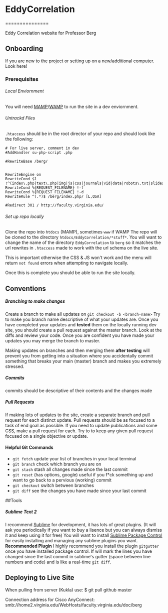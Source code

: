 # EddyCorrelation
===============

Eddy Correlation website for Professor Berg

## Onboarding

If you are new to the project or setting up on a new/additional computer. Look here!

### Prerequisites
###### Local Enviornment
You will need [MAMP](https://www.mamp.info/en/)/[WAMP](http://www.wampserver.com/en/) to run the site in a dev enviornment.

###### Untrackd Files
`.htaccess` should be in the root director of your repo and should look like the following:

```
# For live server, comment in dev
#AddHandler su-php-script .php

#RewriteBase /berg/


RewriteEngine on
RewriteCond $1 !^(index\.php|text\.php|img|js|css|journals|vid|data|robots\.txt|slides)
RewriteCond %{REQUEST_FILENAME} !-f
RewriteCond %{REQUEST_FILENAME} !-d
RewriteRule ^(.*)$ /berg/index.php/ [L,QSA]

#Redirect 301 / http://faculty.virginia.edu/

``` 

###### Set up repo locally
Clone the repo into `htdocs` (MAMP), sometimes `www` if WAMP
The repo will be cloned to the directory `htdocs/EddyCorrelation/*stuff*`. You will want to change the name of the directory `EddyCorrelation` to `berg` so it matches the url rewrites in `.htaccess` made to work with the url schema on the live site. 

This is important otherwise the CSS & JS won't work and the menu will return `not found` errors when attempting to navigate locally. 

Once this is complete you should be able to run the site locally. 


## Conventions

##### Branching to make changes

Create a branch to make all updates on `git checkout -b <branch-name>` 
Try to make you branch name descriptive of what your updates are. 
Once you have completed your updates and **tested** them on the locally running dev site, you should create a pull request against the master branch. 
Look at the diffs and review your code. Once you are confident you have made your updates you may merge the branch to master.

Making updates on branches and then merging them **after testing** will prevent you from getting into a situation where you accidentally commit something that breaks your main (master) branch and makes you extremely stressed. 

##### Commits
commits should be descriptive of their contents and the changes made

##### Pull Requests
If making lots of updates to the site, create a separate branch and pull request for each distinct update. Pull requests should be as focused to a task of end goal as possible. 
If you need to update publications and some CSS, make a pull request for each. Try to to keep any given pull request focused on a single objective or update. 

#### Helpful Git Commands
* `git fetch` update your list of branches in your local terminal
* `git branch` check which branch you are on
* `git stash` stash all changes made since the last commit
* `git reset` (has options, google) useful if you f*ck something up and want to go back to a pervious (working) commit
* `git checkout` switch between branches
* `git diff` see the changes you have made since your last commit

##Tools
##### Sublime Text 2
I recommend [Sublime](http://www.sublimetext.com/blog/articles/sublime-text-2-0-released) for development, it has lots of great plugins. (It will ask you periodically if you want to buy a lisence but you can always dismiss it and keep using it for free)
You will want to install [Sublime Package Control](https://packagecontrol.io/) for easily installing and managing any sublime plugins you want. 
**Recommended Plugin** I highly recommend you install the plugin `gitgutter` once you have installed package control. If will mark the lines you have changed since the last commit in sublime's gutter (space between line numbers and code) and is like a real-time `git diff`. 


## Deploying to Live Site

When pulling from server (Kukla) use: 
$ git pull github master

Connection address for Cisco AnyConnect:
smb://home2.virginia.edu/WebHosts/faculty.virginia.edu/doc/berg
